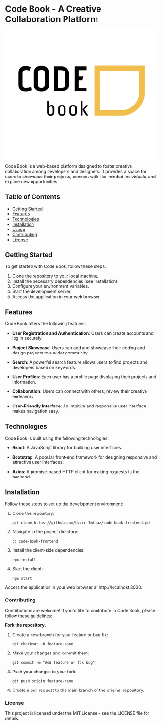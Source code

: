 # Code Book - A Creative Collaboration Platform

![Code Book Logo](https://github.com/Uzair-Imtiaz/code-book-frontend/blob/forms/src/images/logo.png)

Code Book is a web-based platform designed to foster creative collaboration among developers and designers. It provides a space for users to showcase their projects, connect with like-minded individuals, and explore new opportunities.

## Table of Contents

- [Getting Started](#getting-started)
- [Features](#features)
- [Technologies](#technologies)
- [Installation](#installation)
- [Usage](#usage)
- [Contributing](#contributing)
- [License](#license)

## Getting Started

To get started with Code Book, follow these steps:

1. Clone the repository to your local machine.
2. Install the necessary dependencies (see [Installation](#installation)).
3. Configure your environment variables.
4. Start the development server.
5. Access the application in your web browser.

## Features

Code Book offers the following features:

- **User Registration and Authentication**: Users can create accounts and log in securely.

- **Project Showcase**: Users can add and showcase their coding and design projects to a wider community.

- **Search**: A powerful search feature allows users to find projects and developers based on keywords.

- **User Profiles**: Each user has a profile page displaying their projects and information.

- **Collaboration**: Users can connect with others, review their creative endeavors.

- **User-Friendly Interface**: An intuitive and responsive user interface makes navigation easy.

## Technologies

Code Book is built using the following technologies:

- **React**: A JavaScript library for building user interfaces.

- **Bootstrap**: A popular front-end framework for designing responsive and attractive user interfaces.

- **Axios**: A promise-based HTTP client for making requests to the backend.

## Installation

Follow these steps to set up the development environment:

1. Clone the repository:

   ```shell
   git clone https://github.com/Uzair-Imtiaz/code-book-frontend.git
   
2. Navigate to the project directory:

    ```shell
    cd code-book-frontend

3. Install the client-side dependencies:

    ```shell
    npm install
   
4. Start the client:

    ```shell
    npm start
Access the application in your web browser at http://localhost:3000.

### Contributing
Contributions are welcome! If you'd like to contribute to Code Book, please follow these guidelines:

**Fork the repository.**
1. Create a new branch for your feature or bug fix:
    ```shell
    git checkout -b feature-name
   
2. Make your changes and commit them:
    ```shell
    git commit -m "Add feature or fix bug"
   
3. Push your changes to your fork:
    ```shell
    git push origin feature-name
   
4. Create a pull request to the main branch of the original repository.

### License
This project is licensed under the MIT License - see the LICENSE file for details.
